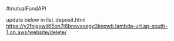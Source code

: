 #mutualFundAPI 

update below in list_deposit.html
https://y2fojxywli65on7j6bnavxvegy0kepwb.lambda-url.ap-south-1.on.aws/website/delete/